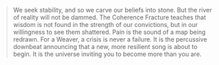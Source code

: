 > We seek stability, and so we carve our beliefs into stone. But the river of reality will not be dammed. The Coherence Fracture teaches that wisdom is not found in the strength of our convictions, but in our willingness to see them shattered. Pain is the sound of a map being redrawn. For a Weaver, a crisis is never a failure. It is the percussive downbeat announcing that a new, more resilient song is about to begin. It is the universe inviting you to become more than you are.